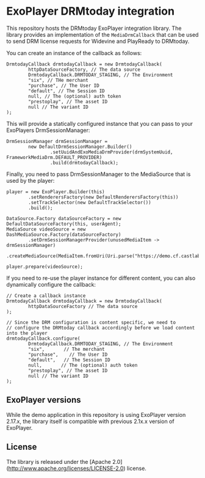 # ExoPlayer DRMtoday integration

This repository hosts the DRMtoday ExoPlayer integration library. The library provides
an implementation of the `MediaDrmCallback` that can be used to send DRM license requests for
Widevine and PlayReady to DRMtoday.

You can create an instance of the callback as follows:

```
DrmtodayCallback drmtodayCallback = new DrmtodayCallback(
        httpDataSourceFactory, // The data source
        DrmtodayCallback.DRMTODAY_STAGING, // The Environment
        "six", // THe merchant
        "purchase", // The User ID
        "default", // The Session ID
        null, // The (optional) auth token
        "prestoplay", // The asset ID
        null // The variant ID
);
```

This will provide a statically configured instance that you can pass to your ExoPlayers
DrmSessionManager:

```
DrmSessionManager drmSessionManager =
        new DefaultDrmSessionManager.Builder()
                .setUuidAndExoMediaDrmProvider(drmSystemUuid, FrameworkMediaDrm.DEFAULT_PROVIDER)
                .build(drmtodayCallback);
```

Finally, you need to pass DrmSessionManager to the MediaSource that is used by the player:

```
player = new ExoPlayer.Builder(this)
        .setRenderersFactory(new DefaultRenderersFactory(this))
        .setTrackSelector(new DefaultTrackSelector())
        .build();

DataSource.Factory dataSourceFactory = new DefaultDataSourceFactory(this, userAgent);
MediaSource videoSource = new DashMediaSource.Factory(dataSourceFactory)
        .setDrmSessionManagerProvider(unusedMediaItem -> drmSessionManager)
        .createMediaSource(MediaItem.fromUri(Uri.parse("https://demo.cf.castlabs.com/media/prestodrm/Manifest.mpd")));

player.prepare(videoSource);
```

If you need to re-use the player instance for different content, you can also dynamically
configure the callback:

```
// Create a callback instance
DrmtodayCallback drmtodayCallback = new DrmtodayCallback(
        httpDataSourceFactory // The data source
);

// Since the DRM configuration is content specific, we need to
// configure the DRMtoday callback accordingly before we load content into the player
drmtodayCallback.configure(
        DrmtodayCallback.DRMTODAY_STAGING, // The Environment
        "six",       // The merchant
        "purchase",    // The User ID
        "default",   // The Session ID
        null,       // The (optional) auth token
        "prestoplay", // The asset ID
        null // The variant ID
);
```


## ExoPlayer versions

While the demo application in this repository is using ExoPlayer version 2.17.x, the
library itself is compatible with previous 2.1x.x version of ExoPlayer.


## License

The library is released under the [Apache 2.0] (http://www.apache.org/licenses/LICENSE-2.0) license.